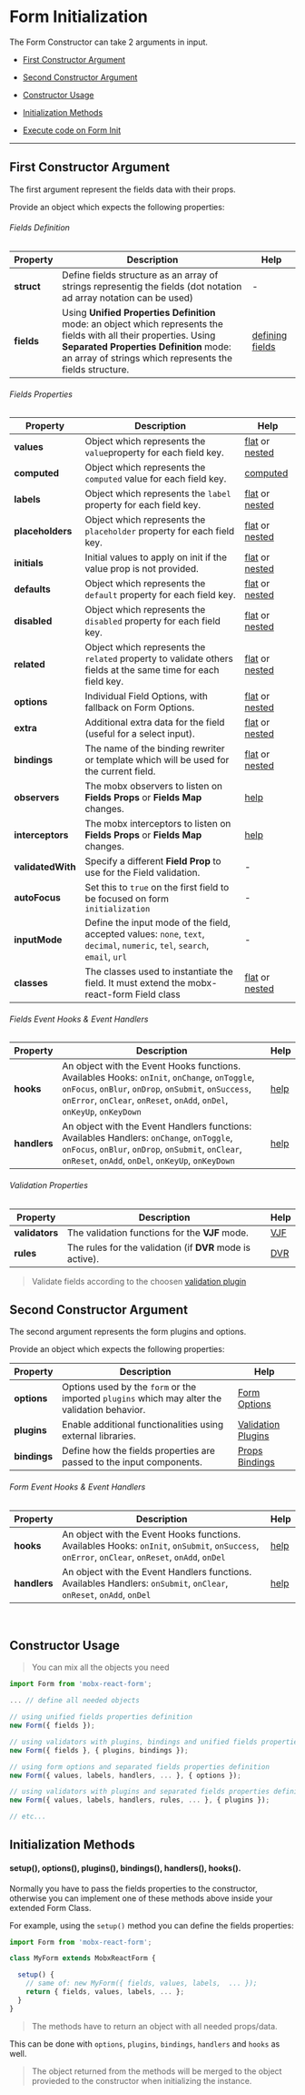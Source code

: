 # Form Initialization

The Form Constructor can take 2 arguments in input.

* [First Constructor Argument](#first-constructor-argument)
* [Second Constructor Argument](#second-constructor-argument)


* [Constructor Usage](#constructor-usage)
* [Initialization Methods](#initialization-methods)
* [Execute code on Form Init](../events/event-hooks.md#execute-code-on-instance-init)

---

## First Constructor Argument

The first argument represent the fields data with their props.

Provide an object which expects the following properties:

###### Fields Definition
| Property | Description | Help |
|---|---|---|
| **struct**    | Define fields structure as an array of strings representig the fields (dot notation ad array notation can be used) | - |
| **fields**    | Using **Unified Properties Definition** mode: an object which represents the fields with all their properties. Using **Separated Properties Definition** mode: an array of strings which represents the fields structure. | [defining fields](../fields/) |

###### Fields Properties
| Property | Description | Help |
|---|---|---|
| **values**    | Object which represents the `value`property for each field key. | [flat](../fields/defining-flat-fields/separated-properties.md#defining-values) or [nested](../fields/defining-nested-fields/separated-properties.md#defining-nested-values) |
| **computed**    | Object which represents the `computed` value for each field key. | [computed](../extra/computed-props.md) |
| **labels**    | Object which represents the `label` property for each field key. | [flat](../fields/defining-flat-fields/separated-properties.md#defining-labels) or [nested](../fields/defining-nested-fields/separated-properties.md#defining-nested-property) |
| **placeholders**    | Object which represents the `placeholder` property for each field key. | [flat](../fields/defining-flat-fields/separated-properties.md#defining-placeholders) or [nested](../fields/defining-nested-fields/separated-properties.md#defining-nested-property) |
| **initials**  | Initial values to apply on init if the value prop is not provided. | [flat](../fields/defining-flat-fields/separated-properties.md#defining-initials) or [nested](../fields/defining-nested-fields/separated-properties.md#defining-nested-property) |
| **defaults**  | Object which represents the `default` property for each field key. | [flat](../fields/defining-flat-fields/separated-properties.md#defining-defaults) or [nested](../fields/defining-nested-fields/separated-properties.md#defining-nested-property) |
| **disabled**  | Object which represents the `disabled` property for each field key. | [flat](../fields/defining-flat-fields/separated-properties.md#defining-disabled) or [nested](../fields/defining-nested-fields/separated-properties.md#defining-nested-property) |
| **related**  | Object which represents the `related` property to validate others fields at the same time for each field key. | [flat](../fields/defining-flat-fields/separated-properties.md#defining-related) or [nested](../fields/defining-nested-fields/separated-properties.md#defining-nested-property) |
| **options**  | Individual Field Options, with fallback on Form Options. | [flat](../fields/defining-flat-fields/separated-properties.md#defining-options) or [nested](../fields/defining-nested-fields/separated-properties.md#defining-nested-property) |
| **extra**  | Additional extra data for the field (useful for a select input). | [flat](../fields/defining-flat-fields/separated-properties.md#defining-extra) or [nested](../fields/defining-nested-fields/separated-properties.md#defining-nested-property) |
| **bindings**  | The name of the binding rewriter or template which will be used for the current field. | [flat](../fields/defining-flat-fields/separated-properties.md#defining-bindings) or [nested](../fields/defining-nested-fields/separated-properties.md#defining-nested-property) |
| **observers**  | The mobx observers to listen on **Fields Props** or **Fields Map** changes. | [help](../extra/mobx-events.md#using-observers--interceptors-objects) |
| **interceptors**  | The mobx interceptors to listen on **Fields Props** or **Fields Map** changes. | [help](../extra/mobx-events.md#using-observers--interceptors-objects) |
| **validatedWith**  | Specify a different **Field Prop** to use for the Field validation. | - |
| **autoFocus**  | Set this to `true` on the first field to be focused on form `initialization` | - |
| **inputMode**  | Define the input mode of the field, accepted values: `none`, `text`, `decimal`, `numeric`, `tel`, `search`, `email`, `url` | - |
| **classes**  | The classes used to instantiate the field. It must extend the mobx-react-form Field class | [flat](./extend/configure.md#separated-definition) or [nested](../fields/defining-nested-fields/separated-properties.md#defining-nested-property) |

###### Fields Event Hooks & Event Handlers
| Property | Description | Help |
|---|---|---|
| **hooks**  | An object with the Event Hooks functions. Availables Hooks: `onInit`, `onChange`, `onToggle`, `onFocus`, `onBlur`, `onDrop`, `onSubmit`, `onSuccess`, `onError`, `onClear`, `onReset`, `onAdd`, `onDel`, `onKeyUp`, `onKeyDown` | [help](../events/event-hooks.md) |
| **handlers**  | An object with the Event Handlers functions: Availables Handlers: `onChange`, `onToggle`, `onFocus`, `onBlur`, `onDrop`, `onSubmit`, `onClear`, `onReset`, `onAdd`, `onDel`, `onKeyUp`, `onKeyDown` | [help](../events/event-handlers.md) |

###### Validation Properties
| Property | Description | Help |
|---|---|---|
| **validators**  | The validation functions for the **VJF** mode. | [VJF](../validation/plugins/VJF/setup.md) |
| **rules**    | The rules for the validation (if **DVR** mode is active). | [DVR](../validation/plugins/DVR/setup.md) |

> Validate fields according to the choosen [validation plugin](https://foxhound87.github.io/mobx-react-form/docs/validation/plugins.html)

## Second Constructor Argument

The second argument represents the form plugins and options.

Provide an object which expects the following properties:

| Property | Description | Help |
|---|---|---|
| **options**   | Options used by the `form` or the imported `plugins` which may alter the validation behavior. | [Form Options](form-options.md) |
| **plugins**   | Enable additional functionalities using external libraries. | [Validation Plugins](../validation/plugins.md) |
| **bindings**   | Define how the fields properties are passed to the input components. | [Props Bindings](../bindings/README.md) |

###### Form Event Hooks & Event Handlers
| Property | Description | Help |
|---|---|---|
| **hooks**  | An object with the Event Hooks functions. Availables Hooks: `onInit`, `onSubmit`, `onSuccess`, `onError`, `onClear`, `onReset`, `onAdd`, `onDel` | [help](../events/event-hooks.md) |
| **handlers**  | An object with the Event Handlers functions. Availables Handlers: `onSubmit`, `onClear`, `onReset`, `onAdd`, `onDel` | [help](../events/event-handlers.md) |

<br>

## Constructor Usage

> You can mix all the objects you need

``` javascript
import Form from 'mobx-react-form';

... // define all needed objects

// using unified fields properties definition
new Form({ fields });

// using validators with plugins, bindings and unified fields properties definition
new Form({ fields }, { plugins, bindings });

// using form options and separated fields properties definition
new Form({ values, labels, handlers, ... }, { options });

// using validators with plugins and separated fields properties definition
new Form({ values, labels, handlers, rules, ... }, { plugins });

// etc...
```

## Initialization Methods
#### setup(), options(), plugins(), bindings(), handlers(), hooks().

Normally you have to pass the fields properties to the constructor, otherwise you can implement one of these methods above inside your extended Form Class.

For example, using the `setup()` method you can define the fields properties:

```javascript
import Form from 'mobx-react-form';

class MyForm extends MobxReactForm {

  setup() {
    // same of: new MyForm({ fields, values, labels,  ... });
    return { fields, values, labels, ... };
  }
}
```

> The methods have to return an object with all needed props/data.

This can be done with `options`, `plugins`, `bindings`, `handlers` and `hooks` as well.

> The object returned from the methods will be merged to the object provieded to the constructor when initializing the instance.

